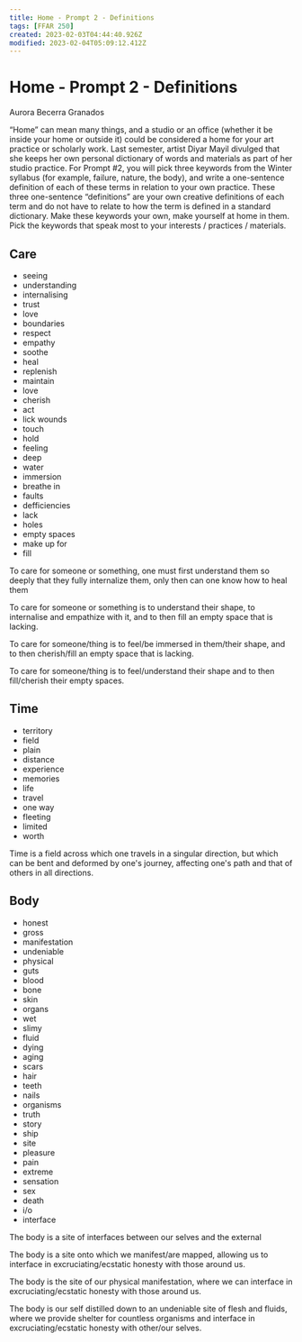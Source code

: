 ```yaml
---
title: Home - Prompt 2 - Definitions
tags: [FFAR 250]
created: 2023-02-03T04:44:40.926Z
modified: 2023-02-04T05:09:12.412Z
---
```


# Home - Prompt 2 - Definitions
Aurora Becerra Granados 

“Home” can mean many things, and a studio or an office (whether it be inside your home or outside it) could be considered a home for your art practice or scholarly work. Last semester, artist Diyar Mayil divulged that she keeps her own personal dictionary of words and materials as part of her studio practice. For Prompt #2, you will pick three keywords from the Winter syllabus (for example, failure, nature, the body), and write a one-sentence definition of each of these terms in relation to your own practice. These three one-sentence “definitions” are your own creative definitions of each term and do not have to relate to how the term is defined in a standard dictionary. Make these keywords your own, make yourself at home in them. Pick the keywords that speak most to your interests / practices / materials.

## Care
- seeing
- understanding
- internalising
- trust
- love
- boundaries
- respect
- empathy
- soothe
- heal
- replenish
- maintain
- love
- cherish
- act
- lick wounds
- touch
- hold
- feeling
- deep
- water
- immersion
- breathe in
- faults
- defficiencies
- lack
- holes
- empty spaces
- make up for
- fill

To care for someone or something, one must first understand them so deeply that they fully internalize them, only then can one know how to heal them

To care for someone or something is to understand their shape, to internalise  and empathize with it, and to then fill an empty space that is lacking.

To care for someone/thing is to feel/be immersed in them/their shape, and to then cherish/fill an empty space that is lacking.

To care for someone/thing is to feel/understand their shape and to then fill/cherish their empty spaces.

## Time
- territory
- field
- plain
- distance
- experience
- memories
- life
- travel
- one way
- fleeting
- limited
- worth

Time is a field across which one travels in a singular direction, but which can be bent and deformed by one's journey, affecting one's path and that of others in all directions.

## Body
- honest
- gross
- manifestation
- undeniable
- physical
- guts
- blood
- bone
- skin
- organs
- wet
- slimy
- fluid
- dying
- aging
- scars
- hair
- teeth
- nails
- organisms
- truth
- story
- ship
- site
- pleasure
- pain
- extreme
- sensation
- sex
- death
- i/o
- interface

The body is a site of interfaces between our selves and the external

The body is a site onto which we manifest/are mapped, allowing us to interface in excruciating/ecstatic honesty with those around us.

The body is the site of our physical manifestation, where we can interface in excruciating/ecstatic honesty with those around us.

The body is our self distilled down to an undeniable site of flesh and fluids, where we provide shelter for countless organisms and interface in excruciating/ecstatic honesty with other/our selves.
